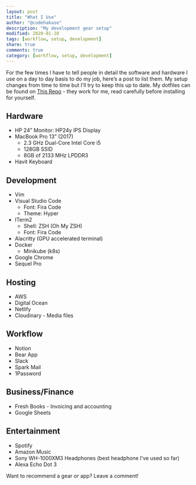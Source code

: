 ```yaml
---
layout: post
title: "What I Use"
author: "@codehakase"
description: "My development gear setup"
modified: 2020-01-10
tags: [workflow, setup, development]
share: true
comments: true
category: [workflow, setup, development]
---
```


For  the few times I have to tell people in detail the software and hardware I use on a day to day basis to do my job, here’s a post to list them. My setup changes from time to time but I’ll try to keep this up to date.
My dotfiles can be found  on [This Repo](https://github.com/codehakase/dotfiles) - they work for me, read carefully before installing for yourself.

## Hardware
* HP 24” Monitor: HP24y IPS Display
* MacBook Pro 13” (2017)
	* 2.3 GHz Dual-Core Intel Core i5
	* 128GB SSID
	* 8GB of 2133 MHz LPDDR3
* Havit Keyboard

## Development
* Vim
* Visual Studio Code
	* Font: Fira Code
	* Theme: Hyper
* ITerm2
	* Shell: ZSH (Oh My ZSH)
	* Font: Fira Code
* Alacritty  (GPU accelerated terminal)
* Docker
	* Minikube (k8s)
* Google Chrome
* Sequel Pro

## Hosting
* AWS
* Digital Ocean
* Netlify
* Cloudinary - Media files

## Workflow
* Notion
* Bear App
* Slack
* Spark Mail
* 1Password

## Business/Finance
* Fresh Books - Invoicing and accounting
* Google Sheets

## Entertainment
* Spotify
* Amazon Music
* Sony WH-1000XM3 Headphones (best headphone I’ve used so far)
* Alexa Echo Dot 3

Want to recommend a gear or app? Leave a comment!
